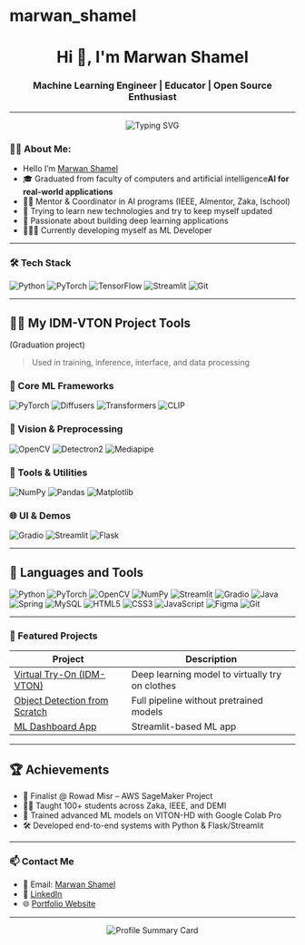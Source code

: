# marwan_shamel
<h1 align="center">Hi 👋, I'm Marwan Shamel</h1>
<h3 align="center">Machine Learning Engineer | Educator | Open Source Enthusiast</h3>

---
<p align="center">
  <img src="https://readme-typing-svg.demolab.com?font=Fira+Code&weight=500&size=22&pause=1000&color=F60C52&center=true&vCenter=true&width=435&lines=Deep+Learning+Developer;VTON+%7C+Computer+Vision+Specialist;Mentor+%26+AI+Educator" alt="Typing SVG" />
</p>

### 👨‍💻 About Me:
- Hello I’m [Marwan Shamel](https://www.linkedin.com/in/marwan-shamel/)
- 🎓 Graduated from faculty of computers and artificial intelligence**AI for real-world applications**
- 👨‍🏫 Mentor & Coordinator in AI programs (IEEE, Almentor, Zaka, Ischool)
- 🌱 Trying to learn new technologies and try to keep myself updated
- 🧠 Passionate about building deep learning applications
- 👨🏻‍💻 Currently developing myself as ML Developer 

---

### 🛠️ Tech Stack
![Python](https://img.shields.io/badge/-Python-3776AB?style=flat-square&logo=python&logoColor=white)
![PyTorch](https://img.shields.io/badge/-PyTorch-EE4C2C?style=flat-square&logo=pytorch&logoColor=white)
![TensorFlow](https://img.shields.io/badge/-TensorFlow-FF6F00?style=flat-square&logo=tensorflow&logoColor=white)
![Streamlit](https://img.shields.io/badge/-Streamlit-FF4B4B?style=flat-square&logo=streamlit&logoColor=white)
![Git](https://img.shields.io/badge/-Git-F05032?style=flat-square&logo=git&logoColor=white)

---
## 👨‍🔬 My IDM-VTON Project Tools 
(Graduation project)
> Used in training, inference, interface, and data processing

### 🧱 Core ML Frameworks
![PyTorch](https://img.shields.io/badge/-PyTorch-EE4C2C?style=flat&logo=pytorch&logoColor=white)
![Diffusers](https://img.shields.io/badge/-HuggingFace%20Diffusers-FCC624?style=flat&logo=huggingface&logoColor=black)
![Transformers](https://img.shields.io/badge/-Transformers-yellow?style=flat&logo=huggingface&logoColor=black)
![CLIP](https://img.shields.io/badge/-CLIP-000000?style=flat&logo=openai&logoColor=white)

### 🧰 Vision & Preprocessing
![OpenCV](https://img.shields.io/badge/-OpenCV-5C3EE8?style=flat&logo=opencv&logoColor=white)
![Detectron2](https://img.shields.io/badge/-Detectron2-00BFFF?style=flat&logo=data:image/svg+xml;base64,...&logoColor=white)
![Mediapipe](https://img.shields.io/badge/-MediaPipe-FF6F00?style=flat&logo=google&logoColor=white)

### 💾 Tools & Utilities
![NumPy](https://img.shields.io/badge/-NumPy-013243?style=flat&logo=numpy&logoColor=white)
![Pandas](https://img.shields.io/badge/-Pandas-150458?style=flat&logo=pandas&logoColor=white)
![Matplotlib](https://img.shields.io/badge/-Matplotlib-11557C?style=flat&logo=matplotlib&logoColor=white)

### 🌐 UI & Demos
![Gradio](https://img.shields.io/badge/-Gradio-FF4B4B?style=flat&logo=gradio&logoColor=white)
![Streamlit](https://img.shields.io/badge/-Streamlit-FF416C?style=flat&logo=streamlit&logoColor=white)
![Flask](https://img.shields.io/badge/-Flask-000000?style=flat&logo=flask&logoColor=white)

---
## 🔧 Languages and Tools

![Python](https://img.shields.io/badge/-Python-3776AB?style=flat&logo=python&logoColor=white)
![PyTorch](https://img.shields.io/badge/-PyTorch-EE4C2C?style=flat&logo=pytorch&logoColor=white)
![OpenCV](https://img.shields.io/badge/-OpenCV-5C3EE8?style=flat&logo=opencv&logoColor=white)
![NumPy](https://img.shields.io/badge/-NumPy-013243?style=flat&logo=numpy&logoColor=white)
![Streamlit](https://img.shields.io/badge/-Streamlit-FF4B4B?style=flat&logo=streamlit&logoColor=white)
![Gradio](https://img.shields.io/badge/-Gradio-FF416C?style=flat&logo=gradio&logoColor=white)
![Java](https://img.shields.io/badge/-Java-007396?style=flat&logo=java&logoColor=white)
![Spring](https://img.shields.io/badge/-Spring-6DB33F?style=flat&logo=spring&logoColor=white)
![MySQL](https://img.shields.io/badge/-MySQL-4479A1?style=flat&logo=mysql&logoColor=white)
![HTML5](https://img.shields.io/badge/-HTML5-E34F26?style=flat&logo=html5&logoColor=white)
![CSS3](https://img.shields.io/badge/-CSS3-1572B6?style=flat&logo=css3&logoColor=white)
![JavaScript](https://img.shields.io/badge/-JavaScript-F7DF1E?style=flat&logo=javascript&logoColor=black)
![Figma](https://img.shields.io/badge/-Figma-F24E1E?style=flat&logo=figma&logoColor=white)
![Git](https://img.shields.io/badge/-Git-F05032?style=flat&logo=git&logoColor=white)

---

### 💼 Featured Projects

| Project | Description |
|--------|-------------|
| [Virtual Try-On (IDM-VTON)](https://colab.research.google.com/drive/1UlDBEwroxwf_gV4BkQBVRYyJ4-RBrf1K?authuser=1#scrollTo=qlp9O2qaMlBe) | Deep learning model to virtually try on clothes |
| [Object Detection from Scratch](https://github.com/yourusername/project2) | Full pipeline without pretrained models |
| [ML Dashboard App](https://github.com/yourusername/project3) | Streamlit-based ML app |

---
## 🏆 Achievements

- 🥇 Finalist @ Rowad Misr – AWS SageMaker Project  
- 🧑‍🏫 Taught 100+ students across Zaka, IEEE, and DEMI  
- 🧪 Trained advanced ML models on VITON-HD with Google Colab Pro  
- 🛠 Developed end-to-end systems with Python & Flask/Streamlit

---

### 📫 Contact Me
- 📧 Email: [Marwan Shamel](maroshamel67@gmail.com)  
- 💼 [LinkedIn](https://www.linkedin.com/in/marwan-shamel/)  
- 🌐 [Portfolio Website](https://marwan-shamel1.github.io/my-portofolio/)

---
<p align="center">
  <img src="https://github-profile-summary-cards.vercel.app/api/cards/profile-details?username=marwan-shamel1&theme=github_dark" alt="Profile Summary Card"/>
</p>


